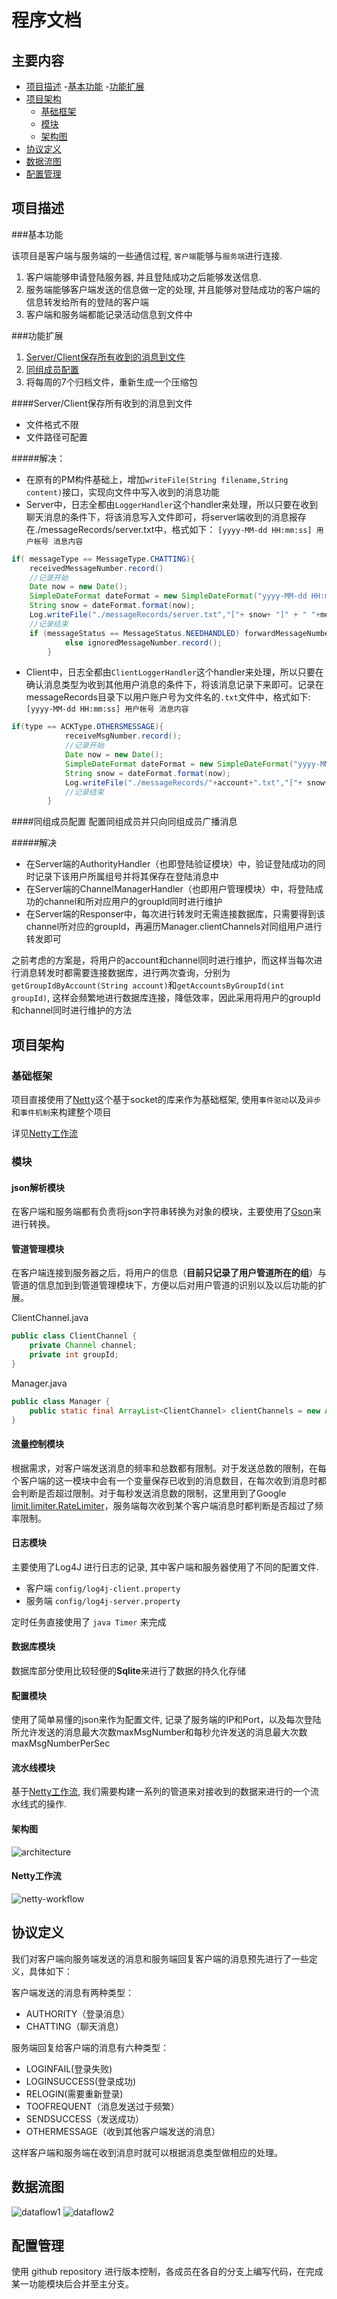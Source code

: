# 程序文档

## 主要内容

- [项目描述](#项目描述)
    -[基本功能](#基本功能)
    -[功能扩展](#功能扩展)
- [项目架构](#项目架构)
	- [基础框架](#基础框架)
	- [模块](#模块)
	- [架构图](#架构图)
- [协议定义](#协议定义)
- [数据流图](#数据流图)
- [配置管理](#配置管理)


## 项目描述

###基本功能

该项目是客户端与服务端的一些通信过程, `客户端`能够与`服务端`进行连接.

1. 客户端能够申请登陆服务器, 并且登陆成功之后能够发送信息.
2. 服务端能够客户端发送的信息做一定的处理, 并且能够对登陆成功的客户端的信息转发给所有的登陆的客户端
3. 客户端和服务端都能记录活动信息到文件中

###功能扩展

1. [Server/Client保存所有收到的消息到文件](#Server/Client保存所有收到的消息到文件)
2. [同组成员配置](#同组成员配置)
3. 将每周的7个归档文件，重新生成一个压缩包

####Server/Client保存所有收到的消息到文件
- 文件格式不限
- 文件路径可配置

#####解决：

- 在原有的PM构件基础上，增加`writeFile(String filename,String content)`接口，实现向文件中写入收到的消息功能
-  Server中，日志全都由`LoggerHandler`这个handler来处理，所以只要在收到聊天消息的条件下，将该消息写入文件即可，将server端收到的消息报存在./messageRecords/server.txt中，格式如下：
`[yyyy-MM-dd HH:mm:ss] 用户帐号 消息内容`
```java
if( messageType == MessageType.CHATTING){
	receivedMessageNumber.record()
	//记录开始
	Date now = new Date();
    SimpleDateFormat dateFormat = new SimpleDateFormat("yyyy-MM-dd HH:mm:ss");//可以方便地修改日期格式
    String snow = dateFormat.format(now);
    Log.writeFile("./messageRecords/server.txt","["+ snow+ "]" + " "+message.getChatContent().getAccount()+": "+message.getChatContent().toString());
    //记录结束
    if (messageStatus == MessageStatus.NEEDHANDLED) forwardMessageNumber.record();
            else ignoredMessageNumber.record();
        }

```
- Client中，日志全都由`ClientLoggerHandler`这个handler来处理，所以只要在确认消息类型为收到其他用户消息的条件下，将该消息记录下来即可。记录在messageRecords目录下以用户账户号为文件名的`.txt`文件中，格式如下:
`[yyyy-MM-dd HH:mm:ss] 用户帐号 消息内容`

```java
if(type == ACKType.OTHERSMESSAGE){
            receiveMsgNumber.record();
            //记录开始
            Date now = new Date();
            SimpleDateFormat dateFormat = new SimpleDateFormat("yyyy-MM-dd HH:mm:ss");//可以方便地修改日期格式
            String snow = dateFormat.format(now);
            Log.writeFile("./messageRecords/"+account+".txt","["+ snow+ "]" + " " + ack.getChatContent().getAccount()+": " + ack.getChatContent().toString());
            //记录结束
        }
```

####同组成员配置
配置同组成员并只向同组成员广播消息

#####解决

- 在Server端的AuthorityHandler（也即登陆验证模块）中，验证登陆成功的同时记录下该用户所属组号并将其保存在登陆消息中
- 在Server端的ChannelManagerHandler（也即用户管理模块）中，将登陆成功的channel和所对应用户的groupId同时进行维护
- 在Server端的Responser中，每次进行转发时无需连接数据库，只需要得到该channel所对应的groupId，再遍历Manager.clientChannels对同组用户进行转发即可

之前考虑的方案是，将用户的account和channel同时进行维护，而这样当每次进行消息转发时都需要连接数据库，进行两次查询，分别为`getGroupIdByAccount(String account)`和`getAccountsByGroupId(int groupId)`,
这样会频繁地进行数据库连接，降低效率，因此采用将用户的groupId和channel同时进行维护的方法


## 项目架构

### 基础框架

项目直接使用了[Netty](https://github.com/netty/netty)这个基于socket的库来作为基础框架, 使用`事件驱动`以及`异步`和`事件机制`来构建整个项目

详见[Netty工作流](#workflow)


### 模块

#### json解析模块

在客户端和服务端都有负责将json字符串转换为对象的模块，主要使用了[Gson](https://google-gson.googlecode.com/svn/trunk/gson/docs/javadocs/com/google/gson/Gson.html)来进行转换。

#### 管道管理模块
在客户端连接到服务器之后，将用户的信息（**目前只记录了用户管道所在的组**）与管道的信息加到到管道管理模块下，方便以后对用户管道的识别以及以后功能的扩展。

ClientChannel.java

```java
public class ClientChannel {
    private Channel channel;
    private int groupId;
}
```

Manager.java

```java
public class Manager {
    public static final ArrayList<ClientChannel> clientChannels = new ArrayList<ClientChannel>();
}
```



#### 流量控制模块

根据需求，对客户端发送消息的频率和总数都有限制。对于发送总数的限制，在每个客户端的这一模块中会有一个变量保存已收到的消息数目，在每次收到消息时都会判断是否超过限制。对于每秒发送消息数的限制，这里用到了Google [limit.limiter.RateLimiter](http://docs.guava-libraries.googlecode.com/git/javadoc/com/google/common/util/concurrent/limit.limiter.RateLimiter.html)，服务端每次收到某个客户端消息时都判断是否超过了频率限制。

#### 日志模块

主要使用了Log4J 进行日志的记录, 其中客户端和服务器使用了不同的配置文件.

- 客户端 `config/log4j-client.property`
- 服务端 `config/log4j-server.property`

定时任务直接使用了 `java Timer` 来完成

#### 数据库模块

数据库部分使用比较轻便的**Sqlite**来进行了数据的持久化存储

#### 配置模块

使用了简单易懂的json来作为配置文件, 记录了服务端的IP和Port，以及每次登陆所允许发送的消息最大次数maxMsgNumber和每秒允许发送的消息最大次数maxMsgNumberPerSec

#### 流水线模块

基于[Netty工作流](#workflow), 我们需要构建一系列的管道来对接收到的数据来进行的一个流水线式的操作.


#### 架构图

![architecture](https://raw.githubusercontent.com/tztztztztz/bookish-meme/master/doc/architecture.png)


<h4 id="workflow"> Netty工作流 </h4>

![netty-workflow](https://raw.githubusercontent.com/tztztztztz/bookish-meme/master/doc/img/netty-workflow.png)


## 协议定义

我们对客户端向服务端发送的消息和服务端回复客户端的消息预先进行了一些定义，具体如下：


客户端发送的消息有两种类型：
+ AUTHORITY（登录消息）
+ CHATTING（聊天消息）


服务端回复给客户端的消息有六种类型：
+ LOGINFAIL(登录失败)
+ LOGINSUCCESS(登录成功)
+ RELOGIN(需要重新登录)
+ TOOFREQUENT（消息发送过于频繁）
+ SENDSUCCESS（发送成功）
+ OTHERMESSAGE（收到其他客户端发送的消息）

这样客户端和服务端在收到消息时就可以根据消息类型做相应的处理。

## 数据流图
![dataflow1](https://raw.githubusercontent.com/tztztztztz/bookish-meme/master/doc/img/dataflow-1.png)
![dataflow2](https://raw.githubusercontent.com/tztztztztz/bookish-meme/master/doc/img/dataflow-2.png)
## 配置管理

使用 github repository 进行版本控制，各成员在各自的分支上编写代码，在完成某一功能模块后合并至主分支。


